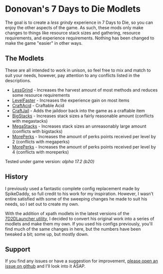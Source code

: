 # Donovan's 7 Days to Die Modlets

The goal is to create a _less grindy_ experience in 7 Days to Die, so you can enjoy the other aspects of the game. As such, these mods only make changes to things like resource stack sizes and gathering, resource requirements, and experience requirements. Nothing has been changed to make the game "easier" in other ways.

## The Modlets

These are all intended to work in unison, so feel free to mix and match to suit your needs, however, pay attention to any conflicts listed in the descriptions.

- [LessGrind](https://github.com/donovan522/donovan-7d2d-modlets/tree/master/donovan-lessgrind) - Increases the harvest amount of most methods and reduces some resource requirements
- [LevelFaster](https://github.com/donovan522/donovan-7d2d-modlets/tree/master/donovan-levelfaster) - Increases the experience gain on most items
- [CraftAcid](https://github.com/donovan522/donovan-7d2d-modlets/tree/master/donovan-craftacid) - Craftable Acid
- [CraftJail](https://github.com/donovan522/donovan-7d2d-modlets/tree/master/donovan-craftjail) - Adds the jaildoor back into the game as a craftable item
- [BigStacks](https://github.com/donovan522/donovan-7d2d-modlets/tree/master/donovan-bigstacks) - Increases stack sizes a fairly reasonable amount (conflicts with megastacks)
- [MegaStacks](https://github.com/donovan522/donovan-7d2d-modlets/tree/master/donovan-megastacks) - Increases stack sizes an unreasonably large amount (conflicts with bigstacks)
- [MorePerks](https://github.com/donovan522/donovan-7d2d-modlets/tree/master/donovan-moreperks) - Increases the amount of perks points received per level by 2 (conflicts with megaperks)
- [MorePerks](https://github.com/donovan522/donovan-7d2d-modlets/tree/master/donovan-megaperks) - Increases the amount of perks points received per level by 4 (conflicts with moreperks)

Tested under game version: _alpha 17.2 (b20)_

## History

I previously used a fantastic complete config replacement made by SpikeDaddy, so full credit to his work for my inspiration. However, I wasn't entire satisfied with some of the sweeping changes he made to suit his needs, so I set out to create my own.

With the addition of xpath modlets in the latest versions of the [7D2DLauncher utility](http://7d2dmodlauncher.org/7D2DModLauncher.html), I decided to convert his original work into a series of modlets and make them my own. If you used his configs previously, you'll find much of the same changes in here, but the numbers have been tweaked a bit; some up, but mostly down.

## Support

If you find any issues or have a suggestion for improvement, [please open an issue on github](https://github.com/donovan522/donovan-7d2d-modlets/issues) and I'll look into it ASAP.
